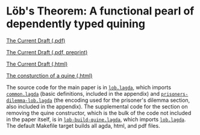 # Lӧb's Theorem: A functional pearl of dependently typed quining

[The Current Draft (.pdf)](//jasongross.github.io/lob-paper/nightly/lob.pdf)

[The Current Draft (.pdf, preprint)](//jasongross.github.io/lob-paper/nightly/lob-preprint.pdf)

[The Current Draft (.html)](//jasongross.github.io/lob-paper/nightly/html/lob.html)

[The consturction of a quine (.html)](//jasongross.github.io/lob-paper/nightly/html/lob-build-quine.html)

The source code for the main paper is in [`lob.lagda`](lob.lagda),
which imports [`common.lagda`](common.lagda) (basic definitions,
included in the appendix) and
[`prisoners-dilemma-lob.lagda`](prisoners-dilemma-lob.lagda) (the
encoding used for the prisoner's dilemma section, also included in the
appendix).  The supplemental code for the section on removing the
quine constructor, which is the bulk of the code not included in the
paper itself, is in [`lob-build-quine.lagda`](lob-build-quine.lagda),
which imports [`lob.lagda`](lob.lagda).  The default Makefile target
builds all agda, html, and pdf files.
